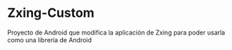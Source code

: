 # Zxing-Custom
Proyecto de Android que modifica la aplicación de Zxing para poder usarla como una librería de Android

